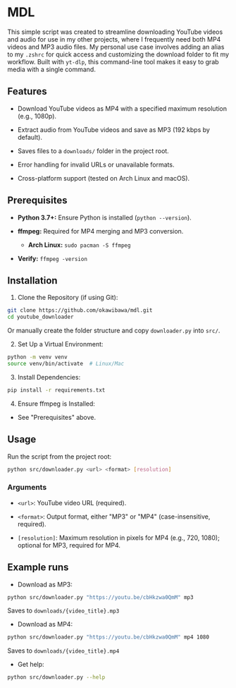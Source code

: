 # MDL

This simple script was created to streamline downloading YouTube videos and audio for use in my other projects, where I frequently need both MP4 videos and MP3 audio files. My personal use case involves adding an alias to my `.zshrc` for quick access and customizing the download folder to fit my workflow. Built with `yt-dlp`, this command-line tool makes it easy to grab media with a single command.

## Features

- Download YouTube videos as MP4 with a specified maximum resolution (e.g., 1080p).

- Extract audio from YouTube videos and save as MP3 (192 kbps by default).

- Saves files to a `downloads/` folder in the project root.

- Error handling for invalid URLs or unavailable formats.

- Cross-platform support (tested on Arch Linux and macOS).

## Prerequisites

- **Python 3.7+:** Ensure Python is installed (`python --version`).

- **ffmpeg:** Required for MP4 merging and MP3 conversion.

    - **Arch Linux:** `sudo pacman -S ffmpeg`

- **Verify:** `ffmpeg -version`

## Installation

1. Clone the Repository (if using Git):

```bash
git clone https://github.com/okawibawa/mdl.git
cd youtube_downloader
```

Or manually create the folder structure and copy `downloader.py` into `src/`.

2. Set Up a Virtual Environment:

```bash
python -m venv venv
source venv/bin/activate  # Linux/Mac
```

3. Install Dependencies:

```bash
pip install -r requirements.txt
```

4. Ensure ffmpeg is Installed:

- See "Prerequisites" above.

## Usage

Run the script from the project root:

```bash
python src/downloader.py <url> <format> [resolution]
```

### Arguments

- `<url>`: YouTube video URL (required).

- `<format>`: Output format, either "MP3" or "MP4" (case-insensitive, required).

- `[resolution]`: Maximum resolution in pixels for MP4 (e.g., 720, 1080); optional for MP3, required for MP4.

## Example runs

- Download as MP3:

```bash
python src/downloader.py "https://youtu.be/cbHkzwa0QmM" mp3
```

Saves to `downloads/{video_title}.mp3`

- Download as MP4:

```bash
python src/downloader.py "https://youtu.be/cbHkzwa0QmM" mp4 1080
```

Saves to `downloads/{video_title}.mp4`

- Get help:

```bash
python src/downloader.py --help
```
